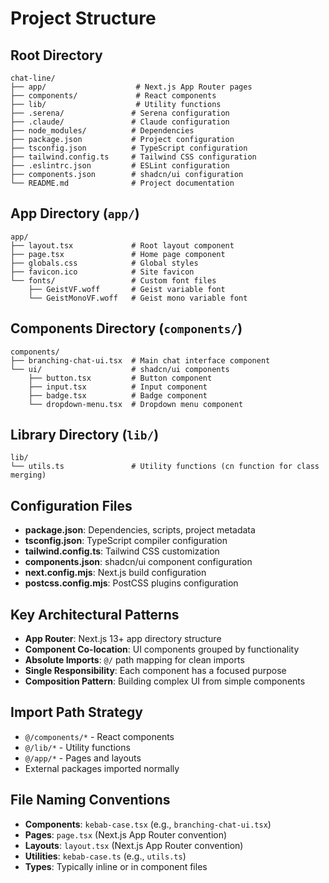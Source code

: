 # Project Structure

## Root Directory
```
chat-line/
├── app/                    # Next.js App Router pages
├── components/             # React components
├── lib/                    # Utility functions
├── .serena/               # Serena configuration
├── .claude/               # Claude configuration
├── node_modules/          # Dependencies
├── package.json           # Project configuration
├── tsconfig.json          # TypeScript configuration
├── tailwind.config.ts     # Tailwind CSS configuration
├── .eslintrc.json         # ESLint configuration
├── components.json        # shadcn/ui configuration
└── README.md              # Project documentation
```

## App Directory (`app/`)
```
app/
├── layout.tsx             # Root layout component
├── page.tsx               # Home page component
├── globals.css            # Global styles
├── favicon.ico            # Site favicon
└── fonts/                 # Custom font files
    ├── GeistVF.woff       # Geist variable font
    └── GeistMonoVF.woff   # Geist mono variable font
```

## Components Directory (`components/`)
```
components/
├── branching-chat-ui.tsx  # Main chat interface component
└── ui/                    # shadcn/ui components
    ├── button.tsx         # Button component
    ├── input.tsx          # Input component
    ├── badge.tsx          # Badge component
    └── dropdown-menu.tsx  # Dropdown menu component
```

## Library Directory (`lib/`)
```
lib/
└── utils.ts               # Utility functions (cn function for class merging)
```

## Configuration Files
- **package.json**: Dependencies, scripts, project metadata
- **tsconfig.json**: TypeScript compiler configuration
- **tailwind.config.ts**: Tailwind CSS customization
- **components.json**: shadcn/ui component configuration
- **next.config.mjs**: Next.js build configuration
- **postcss.config.mjs**: PostCSS plugins configuration

## Key Architectural Patterns
- **App Router**: Next.js 13+ app directory structure
- **Component Co-location**: UI components grouped by functionality
- **Absolute Imports**: `@/` path mapping for clean imports
- **Single Responsibility**: Each component has a focused purpose
- **Composition Pattern**: Building complex UI from simple components

## Import Path Strategy
- `@/components/*` - React components
- `@/lib/*` - Utility functions  
- `@/app/*` - Pages and layouts
- External packages imported normally

## File Naming Conventions
- **Components**: `kebab-case.tsx` (e.g., `branching-chat-ui.tsx`)
- **Pages**: `page.tsx` (Next.js App Router convention)
- **Layouts**: `layout.tsx` (Next.js App Router convention)
- **Utilities**: `kebab-case.ts` (e.g., `utils.ts`)
- **Types**: Typically inline or in component files
